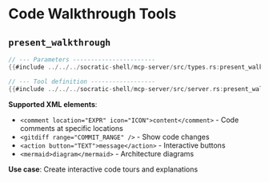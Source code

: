 # Code Walkthrough Tools

## `present_walkthrough`

```rust
// --- Parameters -----------------------
{{#include ../../../socratic-shell/mcp-server/src/types.rs:present_walkthrough_params}}

// --- Tool definition ------------------
{{#include ../../../socratic-shell/mcp-server/src/server.rs:present_walkthrough_tool}}
```

**Supported XML elements**:
- `<comment location="EXPR" icon="ICON">content</comment>` - Code comments at specific locations
- `<gitdiff range="COMMIT_RANGE" />` - Show code changes
- `<action button="TEXT">message</action>` - Interactive buttons
- `<mermaid>diagram</mermaid>` - Architecture diagrams

**Use case**: Create interactive code tours and explanations
